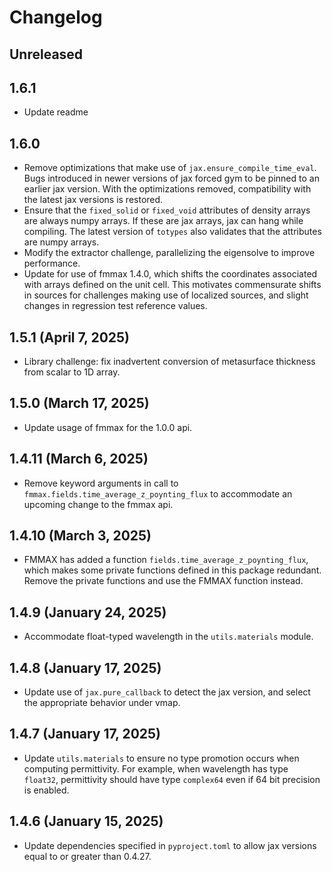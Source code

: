 # Changelog

## Unreleased

## 1.6.1
- Update readme

## 1.6.0
- Remove optimizations that make use of `jax.ensure_compile_time_eval`. Bugs introduced in newer versions of jax forced gym to be pinned to an earlier jax version. With the optimizations removed, compatibility with the latest jax versions is restored.
- Ensure that the `fixed_solid` or `fixed_void` attributes of density arrays are always numpy arrays. If these are jax arrays, jax can hang while compiling. The latest version of `totypes` also validates that the attributes are numpy arrays.
- Modify the extractor challenge, parallelizing the eigensolve to improve performance.
- Update for use of fmmax 1.4.0, which shifts the coordinates associated with arrays defined on the unit cell. This motivates commensurate shifts in sources for challenges making use of localized sources, and slight changes in regression test reference values.

## 1.5.1 (April 7, 2025)
- Library challenge: fix inadvertent conversion of metasurface thickness from scalar to 1D array.

## 1.5.0 (March 17, 2025)
- Update usage of fmmax for the 1.0.0 api.

## 1.4.11 (March 6, 2025)
- Remove keyword arguments in call to `fmmax.fields.time_average_z_poynting_flux` to accommodate an upcoming change to the fmmax api.

## 1.4.10 (March 3, 2025)
- FMMAX has added a function `fields.time_average_z_poynting_flux`, which makes some private functions defined in this package redundant. Remove the private functions and use the FMMAX function instead.

## 1.4.9 (January 24, 2025)
- Accommodate float-typed wavelength in the `utils.materials` module.

## 1.4.8 (January 17, 2025)
- Update use of `jax.pure_callback` to detect the jax version, and select the appropriate behavior under vmap.

## 1.4.7 (January 17, 2025)
- Update `utils.materials` to ensure no type promotion occurs when computing permittivity. For example, when wavelength has type `float32`, permittivity should have type `complex64` even if 64 bit precision is enabled.

## 1.4.6 (January 15, 2025)
- Update dependencies specified in `pyproject.toml` to allow jax versions equal to or greater than 0.4.27.
